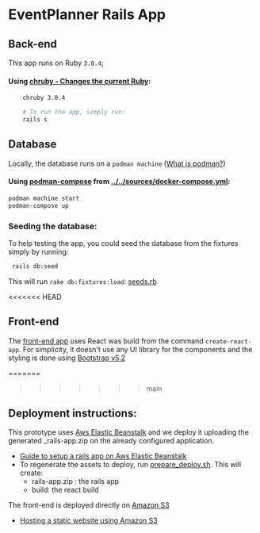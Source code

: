 # EventPlanner Rails App

## Back-end 

This app runs on Ruby `3.0.4`;

####  Using [chruby - Changes the current Ruby](https://github.com/postmodern/chruby):

```bash
    chruby 3.0.4

    # To run the app, simply run: 
    rails s
```

## Database 

Locally, the database runs on a `podman machine` ([What is podman?](https://podman.io/whatis.html ))
#### Using [podman-compose](https://github.com/containers/podman-compose) from [../../sources/docker-compose.yml](../../sources/docker-compose.yml):

```bash
podman machine start 
podman-compose up
```

### Seeding the database:

To help testing the app, you could seed the database from the fixtures simply by running: 

```bash
 rails db:seed
```
This will run `rake db:fixtures:load`: [seeds.rb](./db/seeds.rb)

<<<<<<< HEAD
## Front-end 
The [front-end app](./frontend/)  uses React was build from the command `create-react-app`. 
For simplicity, it doesn't use any UI library for the components and the styling is done using [Bootstrap v5.2](https://getbootstrap.com/docs/5.2/getting-started/introduction/)

=======
>>>>>>> main
## Deployment instructions:

This prototype uses [Aws Elastic Beanstalk](https://aws.amazon.com/elasticbeanstalk/) and we deploy it uploading the generated _rails-app.zip on the already configured application. 
 - [Guide to setup a rails app on Aws Elastic Beanstalk](https://docs.aws.amazon.com/elasticbeanstalk/latest/dg/ruby-rails-tutorial.html) 
 - To regenerate the assets to deploy, run [prepare_deploy.sh](../prepare_deploy.sh). This will create:
    - rails-app.zip : the rails app
    -  build: the react build

The front-end is deployed directly on [Amazon S3](https://aws.amazon.com/s3/)
 - [Hosting a static website using Amazon S3](https://docs.aws.amazon.com/AmazonS3/latest/userguide/WebsiteHosting.html)
